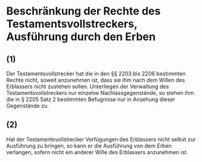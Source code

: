 # Beschränkung der Rechte des Testamentsvollstreckers, Ausführung durch den Erben



## (1)

 Der Testamentsvollstrecker hat die in den §§ 2203 bis 2206 bestimmten Rechte nicht, soweit anzunehmen ist, dass sie ihm nach dem Willen des Erblassers nicht zustehen sollen. Unterliegen der Verwaltung des Testamentsvollstreckers nur einzelne Nachlassgegenstände, so stehen ihm die in § 2205 Satz 2 bestimmten Befugnisse nur in Ansehung dieser Gegenstände zu.

## (2)

 Hat der Testamentsvollstrecker Verfügungen des Erblassers nicht selbst zur Ausführung zu bringen, so kann er die Ausführung von dem Erben verlangen, sofern nicht ein anderer Wille des Erblassers anzunehmen ist. 

